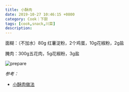 ```yaml
---
title: 小酥肉
date: 2019-10-27 10:46:15 +0800
category: Cook｜下厨
tags: [cook,snack,川菜]
description: 
---
```


面糊：（不加水）80g 红薯淀粉，2个鸡蛋，10g花椒粉，2g盐

腌肉：300g五花肉，5g花椒粉，3g盐

![prepare](https://chenxie-fun.oss-cn-shenzhen.aliyuncs.com/cook/crispy_pork/pic1.jpeg)

*参考：*

* [小酥肉做法](https://video.weibo.com/show?fid=1034:4384211411384827)